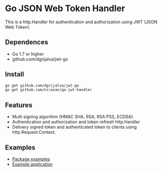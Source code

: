 # Go JSON Web Token Handler
This is a http.Handler for authentication and authorization using JWT (JSON Web Token).

## Dependences
* Go 1.7 or higher
* github.com/dgrijalva/jwt-go

## Install
```sh
go get github.com/dgrijalva/jwt-go
go get github.com/nirasan/go-jwt-handler
```

## Features
* Multi signing algorithm (HMAC SHA, RSA, RSA PSS, ECDSA).
* Authentication and authorization and token refresh http.Handler
* Delivery signed token and authenticated token to clients using http.Request.Context.

## Examples
* [Package examples](https://nirasan.github.io/go-jwt-handler/#pkg-examples)
* [Example application](https://github.com/nirasan/go-jwt-handler/tree/master/examples)
